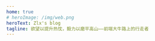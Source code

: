 ```yaml
---
home: true
# heroImage: /img/web.png
heroText: Zlx's blog
tagline: 欲望以提升热忱，毅力以磨平高山——前端大牛路上的行走者
---
```

